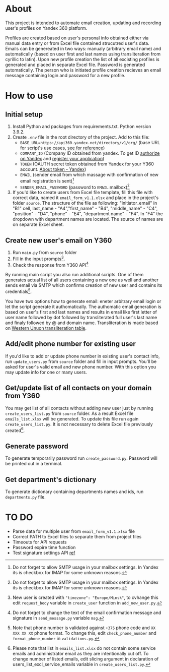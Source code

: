 # About
This project is intended to automate email creation, updating and recording user's profiles on Yandex 360 platform.

Profiles are created based on user's personal info obtained either via manual data entry or from Excel file contained strucutred user's data. Emails can be genereated in two ways: manualy (arbitrary email name) and automatically (based on user first and last names using transliteration from сyrillic to latin). Upon new profile creation the list of all excisting profiles is generated and placed in separate Excel file. Password is generated automatically. The person who is initiated profile creation recieves an email message containing login and password for a new profile.

# How to use

## Initial setup

1. Install Python and packages from requirements.txt. Python version 3.9.2.
2. Create `.env` file in the root directory of the project. Add to this file:
   - `BASE_URL=https://api360.yandex.net/directory/v1/org/` (base URL for script's use cases, [see for reference](https://yandex.ru/dev/api360/doc/ref/index.html))
   - `COMPANY_ID` (Company ID obtained from yandex. To get ID [authorize on Yandex](https://passport.yandex.ru/) and [register your application](https://yandex.ru/dev/api360/doc/concepts/access.html))
   - `TOKEN` (OAUTH secret token obtained from Yandex for your Y360 account. [About token - Yandex](https://yandex.ru/dev/id/doc/ru/concepts/ya-oauth-intro))
   - `EMAIL` (sender email from which massage with confirmation of new email registration is sent)[^1]
   - `SENDER_EMAIL_PASSWORD` (password to `EMAIL` mailbox)[^1]
3. If you'd like to create users from Excel file template, fill this file with correct data, named it `email_form_v1.1.xlsx` and place in the project's folder `source`. The structure of the file as following: "initiator_email" in "B1" cell, last_name - "A4","first_name" - "B4", "middle_name" - "C4", "position" - "D4", "phone" - "E4", "department name" - "F4". In "F4" the dropdown with department names are located. The source of names are on separate Excel sheet.

## Create new user's email on Y360

1. Run `main.py` from `source` folder
2. Fill in the input prompts[^2]. 
3. Check the response from Y360 API[^3]

By running main script you also run additional scripts. One of them generates actual list of all users containing a new one as well and another sends email via SMTP which confirms creation of new user and contains its credentials[^4]. 

You have two options how to generate email: eneter arbitrary email login or let the script generate it authomatically. The authomatic email generation is based on user's first and last names and results in email like first letter of user name followed by dot followed by transliterated full user's last name and finaly followed by @ and domain name. Transliteration is made based on [Western Unuon transliteration table](https://www.westernunion.ru/ru/en/transliteration-table.html).

## Add/edit phone number for existing user

If you'd like to add or update phone number in existing user's contact info, run `update_users.py` from `source` folder and fill in input prompts. You'll be asked for user's valid email and new phone number. With this option you may update info for one or many users.

## Get/update list of all contacts on your domain from Y360
You may get list of all contacts without adding new user just by running `create_users_list.py` from `source` folder. As a result Excel file `emails_list.xlsx` will be generated. To update this file run again `create_users_list.py`. It is not necessary to delete Excel file previously created[^5].

## Generate password
To generate temporarily password run `create_password.py`. Password will be printed out in a terminal.

## Get department's dictionary 
To generate dictionary containing departments names and ids, run `departments.py` file.

# TO DO

* Parse data for multiple user from `email_form_v1.1.xlsx` file
* Correct PATH to Excel files to separate them from project files
* Timeouts for API requests
* Password expire time function
* Test signature settings API [ref](https://yandex.ru/dev/api360/doc/ref/MailUserSettingsService/MailUserSettingsService_SetSenderInfo.html)

[^1]: Do not forget to allow SMTP usage in your mailbox settings. In Yandex its is checkbox for IMAP for some unknown reasons.
[^2]: New user is created with `"timezone": "Europe/Minsk"`, to cvhange this edit `request_body` variable in `create_user` function in `add_new_user.py`.
[^3]: Do not forget to change the text of the email confirmation message and signature in `send_message.py` variable `msg`.
[^4]: Note that phone number is validated against `+375` phone code and `XX XXX XX XX` phone format. To change this, edit `check_phone_number` and `format_phone_number` in `validations.py`.
[^5]: Please note that list in `emails_list.xlsx` do not contain some service emails and administrator email as they are intentionally cut off. To change number of listed emails, edit slicing argument in declaration of users_list_excl_service_emails variable in `create_users_list.py`.
